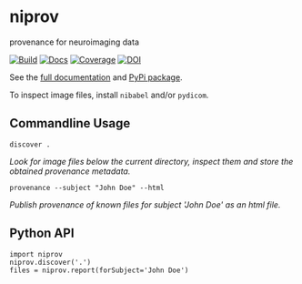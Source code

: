 niprov
======
provenance for neuroimaging data

[![Build](https://travis-ci.org/ilogue/niprov.svg?branch=master)](https://travis-ci.org/ilogue/niprov)
[![Docs](https://readthedocs.org/projects/niprov/badge/?version=latest)](http://niprov.readthedocs.org/)
[![Coverage](https://img.shields.io/coveralls/ilogue/niprov.svg)](https://coveralls.io/r/ilogue/niprov)
[![DOI](https://zenodo.org/badge/7344/ilogue/niprov.svg)](http://dx.doi.org/10.5281/zenodo.13683)

See the [full documentation](http://niprov.readthedocs.org/) and [PyPi package](https://pypi.python.org/pypi/niprov).

To inspect image files, install `nibabel` and/or `pydicom`.

Commandline Usage
-----------------

```
discover .
```
*Look for image files below the current directory, inspect them and store the obtained provenance metadata.*

```
provenance --subject "John Doe" --html
```
*Publish provenance of known files for subject 'John Doe' as an html file.*

Python API
-----------------

```
import niprov
niprov.discover('.')
files = niprov.report(forSubject='John Doe')
```


